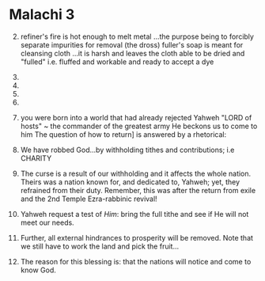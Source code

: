 # Malachi 3


2) refiner's fire is hot enough to melt metal
...the purpose being to forcibly separate impurities for removal (the dross)
fuller's soap is meant for cleansing cloth
...it is harsh and leaves the cloth able to be dried and "fulled" i.e. fluffed and workable and ready to accept a dye 



3)

4)

5)

6)


7) you were born into a world that had already rejected Yahweh
"LORD of hosts" ~ the commander of the greatest army 
  He beckons us to come to him
 The question of how to return] is answered by a rhetorical:

8) We have robbed God...by withholding tithes and contributions; i.e CHARITY

9) The curse is a result of our withholding and it affects the whole nation.
Theirs was a nation known for, and dedicated to, Yahweh; yet, they refrained from their duty.
Remember, this was after the return from exile and the 2nd Temple Ezra-rabbinic revival!

10) Yahweh request a test of _Him_: bring the full tithe and see if He will not meet our needs.

11) Further, all external hindrances to prosperity will be removed.  Note that we still have to work the land and pick the fruit...

12) The reason for this blessing is: that the nations will notice and come to know God.
